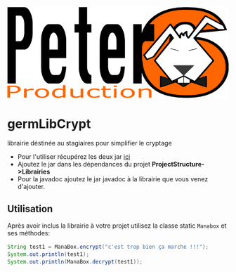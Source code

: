 ![logo](peter6prod.png)

# germLibCrypt
librairie déstinée au stagiaires pour simplifier le cryptage

- Pour l'utiliser récupérez les deux jar [ici](https://github.com/germainsip/germLibCrypt/releases/tag/1.0)
- Ajoutez le jar dans les dépendances du projet **ProjectStructure->Librairies**
- Pour la javadoc ajoutez le jar javadoc à la librairie que vous venez d'ajouter.


## Utilisation

Après avoir inclus la librairie à votre projet utilisez la classe static `Manabox` et ses méthodes:

```java
String test1 = ManaBox.encrypt("c'est trop bien ça marche !!!");
System.out.println(test1);
System.out.println(ManaBox.decrypt(test1));
```        
